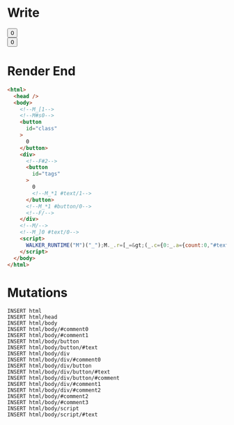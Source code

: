 # Write
  <!--M_[1--><!--M#s0--><button id=class>0</button><div><!--F#2--><button id=tags>0<!--M_*1 #text/1--></button><!--M_*1 #button/0--><!--F/--></div><!--M/--><!--M_]0 #text/0--><script>WALKER_RUNTIME("M")("_");M._.r=[_=>(_.c={0:_.a={count:0,"#text/0!":_.b={m5c:"s0-2"},"#text/0(":_._.$compat_renderer(_._["__tests__/components/class-layout.marko"])},1:_.b,2:{m5c:"s0"}},_.b._=_.a,_.c),1,"$compat_setScope",1,"__tests__/template.marko_1_count/subscriber",1,"__tests__/template.marko_1_count",0];M._.w();$MC=(window.$MC||[]).concat({"o":{"w":[["s0",0,{"renderBody":["__tests__/template.marko_1_renderer",0]},{"f":1}]],"t":["__tests__/components/class-layout.marko"]},"$$":[{"l":["w",0,3,"r"],"r":["w",0,2,"renderBody"]}]});M._.r.push(_=>(_.d={0:_.a}),2,"$compat_setScope",0);M._.w()</script>

# Render End
```html
<html>
  <head />
  <body>
    <!--M_[1-->
    <!--M#s0-->
    <button
      id="class"
    >
      0
    </button>
    <div>
      <!--F#2-->
      <button
        id="tags"
      >
        0
        <!--M_*1 #text/1-->
      </button>
      <!--M_*1 #button/0-->
      <!--F/-->
    </div>
    <!--M/-->
    <!--M_]0 #text/0-->
    <script>
      WALKER_RUNTIME("M")("_");M._.r=[_=&gt;(_.c={0:_.a={count:0,"#text/0!":_.b={m5c:"s0-2"},"#text/0(":_._.$compat_renderer(_._["__tests__/components/class-layout.marko"])},1:_.b,2:{m5c:"s0"}},_.b._=_.a,_.c),1,"$compat_setScope",1,"__tests__/template.marko_1_count/subscriber",1,"__tests__/template.marko_1_count",0];M._.w();$MC=(window.$MC||[]).concat({"o":{"w":[["s0",0,{"renderBody":["__tests__/template.marko_1_renderer",0]},{"f":1}]],"t":["__tests__/components/class-layout.marko"]},"$$":[{"l":["w",0,3,"r"],"r":["w",0,2,"renderBody"]}]});M._.r.push(_=&gt;(_.d={0:_.a}),2,"$compat_setScope",0);M._.w()
    </script>
  </body>
</html>
```

# Mutations
```
INSERT html
INSERT html/head
INSERT html/body
INSERT html/body/#comment0
INSERT html/body/#comment1
INSERT html/body/button
INSERT html/body/button/#text
INSERT html/body/div
INSERT html/body/div/#comment0
INSERT html/body/div/button
INSERT html/body/div/button/#text
INSERT html/body/div/button/#comment
INSERT html/body/div/#comment1
INSERT html/body/div/#comment2
INSERT html/body/#comment2
INSERT html/body/#comment3
INSERT html/body/script
INSERT html/body/script/#text
```